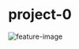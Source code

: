 # project-0
![feature-image](https://drive.google.com/file/d/1KAwyeZEfIS06f4lD0ky0BU-lPjxpRdsH/view?usp=sharing)
